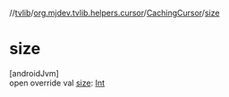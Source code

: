 //[tvlib](../../../index.md)/[org.mjdev.tvlib.helpers.cursor](../index.md)/[CachingCursor](index.md)/[size](size.md)

# size

[androidJvm]\
open override val [size](size.md): [Int](https://kotlinlang.org/api/latest/jvm/stdlib/kotlin/-int/index.html)
